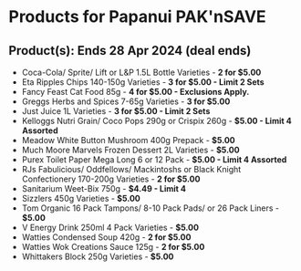 # Products for Papanui PAK'nSAVE

## Product(s): Ends 28 Apr 2024 (deal ends)
- Coca-Cola/ Sprite/ Lift or L&P 1.5L Bottle Varieties - **2 for $5.00**
- Eta Ripples Chips 140-150g Varieties - **3 for $5.00 - Limit 2 Sets**
- Fancy Feast Cat Food 85g - **4 for $5.00 - Exclusions Apply.**
- Greggs Herbs and Spices 7-65g Varieties - **3 for $5.00**
- Just Juice 1L Varieties - **3 for $5.00 - Limit 2 Sets**
- Kelloggs Nutri Grain/ Coco Pops 290g or Crispix 260g - **$5.00 - Limit 4 Assorted**
- Meadow White Button Mushroom 400g Prepack - **$5.00**
- Much Moore Marvels Frozen Dessert 2L Varieties - **$5.00**
- Purex Toilet Paper Mega Long 6 or 12 Pack - **$5.00 - Limit 4 Assorted**
- RJs Fabulicious/ Oddfellows/ Mackintoshs or Black Knight Confectionery 170-200g Varieties - **2 for $5.00**
- Sanitarium Weet-Bix 750g - **$4.49 - Limit 4**
- Sizzlers 450g Varieties - **$5.00**
- Tom Organic 16 Pack Tampons/ 8-10 Pack Pads/ or 26 Pack Liners - **$5.00**
- V Energy Drink 250ml 4 Pack Varieties - **$5.00**
- Watties Condensed Soup 420g - **2 for $5.00**
- Watties Wok Creations Sauce 125g - **2 for $5.00**
- Whittakers Block 250g Varieties - **$5.00**

